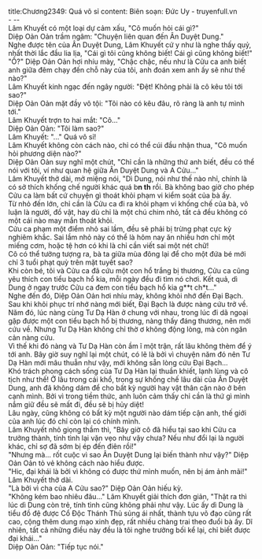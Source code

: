 title:Chương2349: Quá vô sỉ
content:
Biên soạn: Đức Uy - truyenfull.vn<br>- --<br>Lâm Khuyết có một loại dự cảm xấu, "Cô muốn hỏi cái gì?"<br>Diệp Oản Oản trầm ngâm: "Chuyện liên quan đến Ân Duyệt Dung."<br>Nghe được tên của Ân Duyệt Dung, Lâm Khuyết cứ y như là nghe thấy quỷ, nhất thời lắc đầu lia lịa, "Cái gì tôi cũng không biết! Cái gì cũng không biết!"<br>"Ồ?" Diệp Oản Oản hơi nhíu mày, "Chậc chậc, nếu như là Cửu ca anh biết anh giữa đêm chạy đến chỗ này của tôi, anh đoán xem anh ấy sẽ như thế nào?"<br>Lâm Khuyết kinh ngạc đến ngây người: "Đệt! Không phải là cô kêu tôi tới sao?"<br>Diệp Oản Oản mặt đầy vô tội: "Tôi nào có kêu đâu, rõ ràng là anh tự mình tới."<br>Lâm Khuyết trợn to hai mắt: "Cô..."<br>Diệp Oản Oản: "Tôi làm sao?"<br>Lâm Khuyết: "..." Quá vô sỉ!<br>Lâm Khuyết không còn cách nào, chỉ có thể cúi đầu nhận thua, "Cô muốn hỏi phương diện nào?"<br>Diệp Oản Oản suy nghĩ một chút, "Chỉ cần là những thứ anh biết, đều có thể nói với tôi, ví như quan hệ giữa Ân Duyệt Dung và A Cửu..."<br>Lâm Khuyết thở dài, mở miệng nói, "Dì Dung, nói như thế nào nhỉ, chính là có sở thích khống chế người khác quá b**n th** rồi. Bà không bao giờ cho phép Cửu ca làm bất cứ chuyện gì thoát khỏi phạm vi kiểm soát của bà ấy.<br>Từ nhỏ đến lớn, chỉ cần là Cửu ca đi ra khỏi phạm vi khống chế của bà, vô luận là người, đồ vật, hay dù chỉ là một chú chim nhỏ, tất cả đều không có một cái nào may mắn thoát khỏi.<br>Cửu ca phạm một điểm nhỏ sai lầm, đều sẽ phải bị trừng phạt cực kỳ nghiêm khắc. Sai lầm nhỏ này có thể là hôm nay ăn nhiều hơn chỉ một miếng cơm, hoặc tệ hơn có khi là chỉ cần viết sai một nét chữ!<br>Cô có thể tưởng tượng ra, bà ta giữa mùa đông lại để cho một đứa bé mới chỉ 3 tuổi phạt quỳ trên mặt tuyết sao?<br>Khi còn bé, tôi và Cửu ca đã cứu một con hổ trắng bị thương, Cửu ca cũng yêu thích con tiểu bạch hổ kia, mỗi ngày đều đi tìm nó chơi. Kết quả, dì Dung ở ngay trước Cửu ca đem con tiểu bạch hổ kia g**t ch*t..."<br>Nghe đến đó, Diệp Oản Oản hơi nhíu mày, không khỏi nhớ đến Đại Bạch.<br>Sau khi khôi phục trí nhớ nàng mới biết, Đại Bạch là được nàng cứu trở về.<br>Năm đó, lúc nàng cùng Tư Dạ Hàn ở chung với nhau, trong lúc đi dã ngoại gặp được một con tiểu bạch hổ bị thương, nàng thấy đáng thương, nên mới cứu về. Nhưng Tư Dạ Hàn không chỉ thờ ơ không động lòng, mà còn ngăn cản nàng cứu.<br>Vì thế khi đó nàng và Tư Dạ Hàn còn ầm ĩ một trận, rất lâu không thèm để ý tới anh. Bây giờ suy nghĩ lại một chút, có lẽ là bởi vì chuyện năm đó nên Tư Dạ Hàn mới mâu thuẫn như vậy, mới không sẵn lòng cứu Đại Bạch...<br>Khó trách phong cách sống của Tư Dạ Hàn lại thuần khiết, lạnh lùng và cô tịch như thế! Ở lâu trong cái khổ, trong sự khống chế lâu dài của Ân Duyệt Dung, anh đã không dám để cho bất kỳ người hay vật thân cận nào ở bên cạnh mình. Bởi vì trong tiềm thức, anh luôn cảm thấy chỉ cần là thứ gì mình nắm giữ đều sẽ mất đi, đều sẽ bị hủy diệt!<br>Lâu ngày, cũng không có bất kỳ một người nào dám tiếp cận anh, thế giới của anh lúc đó chỉ còn lại có chính mình.<br>Lâm Khuyết nhỏ giọng thầm thì, "Bây giờ cô đã hiểu tại sao khi Cửu ca trưởng thành, tính tình lại vặn vẹo như vậy chưa? Nếu như đổi lại là người khác, chỉ sợ đã sớm bị ép đến điên rồi!"<br>"Nhưng mà... rốt cuộc vì sao Ân Duyệt Dung lại biến thành như vậy?" Diệp Oản Oản tỏ vẻ không cách nào hiểu được.<br>"Hic, đại khái là bởi vì không có được thứ mình muốn, nên bị ám ảnh mãi!" Lâm Khuyết thở dài.<br>"Là bởi vì cha của A Cửu sao?" Diệp Oản Oản hiếu kỳ.<br>"Không kém bao nhiêu đâu..." Lâm Khuyết giải thích đơn giản, "Thật ra thì lúc dì Dung còn trẻ, tính tình cũng không phải như vậy. Lúc ấy dì Dung là tiểu đồ đệ được Cổ Độc Thánh Thủ sủng ái nhất, thành tựu võ đạo cũng rất cao, cộng thêm dung mạo xinh đẹp, rất nhiều chàng trai theo đuổi bà ấy. Dĩ nhiên, tất cả những điều này đều là tôi nghe trưởng bối kể lại, chỉ biết được đại khái..."<br>Diệp Oản Oản: "Tiếp tục nói."